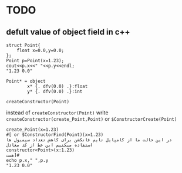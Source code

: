 # TODO
## defult value of object field in c++
```
struct Point{
    float x=0.0,y=0.0;
};
Point p=Point(x=1.23);
cout<<p.x<<" "<<p.y<<endl;
"1.23 0.0"
```

``` 
Point* = object 
        x* {. dfv(0.0) .}:float
        y* {. dfv(0.0) .}:int

createConstructor(Point)
``` 

instead of `createConstructor(Point)` write  `createConstructor(create_Point,Point)` 
or `$ConstructorCreate(Point)`
``` 
create_Point(x=1.23) 
#[ or $ConstructorFind(Point)(x=1.23) 
در این حالت ما از کامپایل تایم فانکشن برای کاهش تعداد سیمبول ها استفاده میکنیم این خط از کد معادل 
constructor<Point>(x:1.23) 
هست]#
echo p.x," ",p.y
"1.23 0.0"
```
